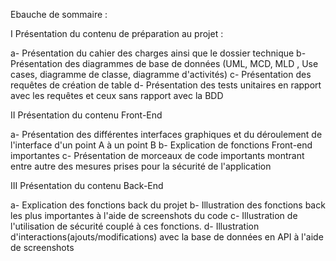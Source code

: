 Ebauche de sommaire :

I Présentation du contenu de préparation au projet :

a- Présentation du cahier des charges ainsi que le dossier technique
b- Présentation des diagrammes de base de données (UML, MCD, MLD , Use cases, diagramme de classe, diagramme d'activités)
c- Présentation des requêtes de création de table
d- Présentation des tests unitaires en rapport avec les requêtes et ceux sans rapport avec la BDD

II Présentation du contenu Front-End

a- Présentation des différentes interfaces graphiques et du déroulement de l'interface d'un point A à un point B
b- Explication de fonctions Front-end importantes
c- Présentation de morceaux de code importants montrant entre autre des mesures prises pour la sécurité de l'application

III Présentation du contenu Back-End

a- Explication des fonctions back du projet
b- Illustration des fonctions back les plus importantes à l'aide de screenshots du code
c- Illustration de l'utilisation de sécurité couplé à ces fonctions.
d- Illustration d'interactions(ajouts/modifications) avec la base de données en API à l'aide de screenshots